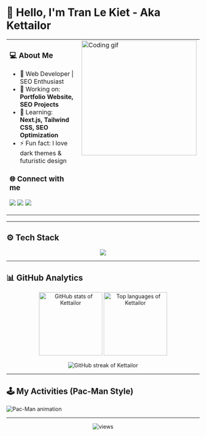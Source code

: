 # 👋 Hello, I'm Tran Le Kiet - Aka Kettailor

<div align="center">

<table>
<tr>
<td valign="top" width="55%">

<h3>💻 About Me</h3>

- 🚀 Web Developer | SEO Enthusiast  
- 🎯 Working on: **Portfolio Website, SEO Projects**  
- 🌱 Learning: **Next.js, Tailwind CSS, SEO Optimization**  
- ⚡ Fun fact: I love dark themes & futuristic design  

<h3>🌐 Connect with me</h3>
<p>
  <a href="mailto:lekiet2409@gmail.com"><img src="https://img.shields.io/badge/Gmail-ff4c4c?style=for-the-badge&logo=gmail&logoColor=white" /></a>
  <a href="https://www.linkedin.com/in/KetTailor2409/"><img src="https://img.shields.io/badge/LinkedIn-0077B5?style=for-the-badge&logo=linkedin&logoColor=white" /></a>
  <a href="https://portfolio-KetTailor.vercel.app/"><img src="https://img.shields.io/badge/Portfolio-6f42c1?style=for-the-badge&logo=firefox&logoColor=white" /></a>
</p>

</td>
<td valign="top" width="45%">

<img src="https://media.giphy.com/media/836HiJc7pgzy8iNXCn/giphy.gif" width="300" alt="Coding gif"/>

</td>
</tr>
</table>

</div>

---

## ⚙️ Tech Stack  

<p align="center">
  <img src="https://skillicons.dev/icons?i=html,css,js,ts,react,nextjs,nodejs,tailwind,git,github,vscode,figma" />
</p>

---

## 📊 GitHub Analytics  

<p align="center">
  <img src="https://github-readme-stats.vercel.app/api?username=Kettailor&show_icons=true&theme=radical&hide_border=true&bg_color=0D1117&title_color=00FFFF&icon_color=00FFFF" height="165" alt="GitHub stats of Kettailor"/>
  <img src="https://github-readme-stats.vercel.app/api/top-langs/?username=Kettailor&layout=compact&theme=radical&hide_border=true&bg_color=0D1117&title_color=00FFFF" height="165" alt="Top languages of Kettailor"/>
</p>

<p align="center">
  <img src="https://github-readme-streak-stats.herokuapp.com/?user=Kettailor&theme=radical&hide_border=true&background=0D1117&ring=00FFFF&fire=00FFFF&currStreakLabel=00FFFF" alt="GitHub streak of Kettailor"/>
</p>

---

## 🕹️ My Activities (Pac-Man Style)

![Pac-Man animation](https://raw.githubusercontent.com/Kettailor/Kettailor/output/dist/pacman.svg)

---

<p align="center">
  <img src="https://komarev.com/ghpvc/?username=Kettailor&label=Profile%20Views&color=00FFFF&style=flat-square" alt="views"/>
</p>
